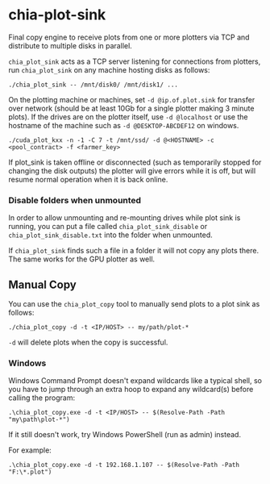 # chia-plot-sink

Final copy engine to receive plots from one or more plotters via TCP and distribute to multiple disks in parallel.

`chia_plot_sink` acts as a TCP server listening for connections from plotters, run `chia_plot_sink` on any machine hosting disks as follows:

```
./chia_plot_sink -- /mnt/disk0/ /mnt/disk1/ ...
```

On the plotting machine or machines, set `-d @ip.of.plot.sink` for transfer over network (should be at least 10Gb for a single plotter making 3 minute plots). If the drives are on the plotter itself, use `-d @localhost` or use the hostname of the machine such as `-d @DESKTOP-ABCDEF12` on windows.

```
./cuda_plot_kxx -n -1 -C 7 -t /mnt/ssd/ -d @<HOSTNAME> -c <pool_contract> -f <farmer_key>
```

If plot_sink is taken offline or disconnected (such as temporarily stopped for changing the disk outputs) the plotter will give errors while it is off, but will resume normal operation when it is back online.

### Disable folders when unmounted

In order to allow unmounting and re-mounting drives while plot sink is running, you can put a file called `chia_plot_sink_disable` or `chia_plot_sink_disable.txt` into the folder when unmounted.

If `chia_plot_sink` finds such a file in a folder it will not copy any plots there. The same works for the GPU plotter as well.

## Manual Copy

You can use the `chia_plot_copy` tool to manually send plots to a plot sink as follows:
```
./chia_plot_copy -d -t <IP/HOST> -- my/path/plot-*
```
`-d` will delete plots when the copy is successful.

### Windows

Windows Command Prompt doesn't expand wildcards like a typical shell, so you have to jump through an extra hoop to expand any wildcard(s) before calling the program:

```
.\chia_plot_copy.exe -d -t <IP/HOST> -- $(Resolve-Path -Path "my\path\plot-*")
```
If it still doesn't work, try Windows PowerShell (run as admin) instead.

For example:

```
.\chia_plot_copy.exe -d -t 192.168.1.107 -- $(Resolve-Path -Path "F:\*.plot")
```

